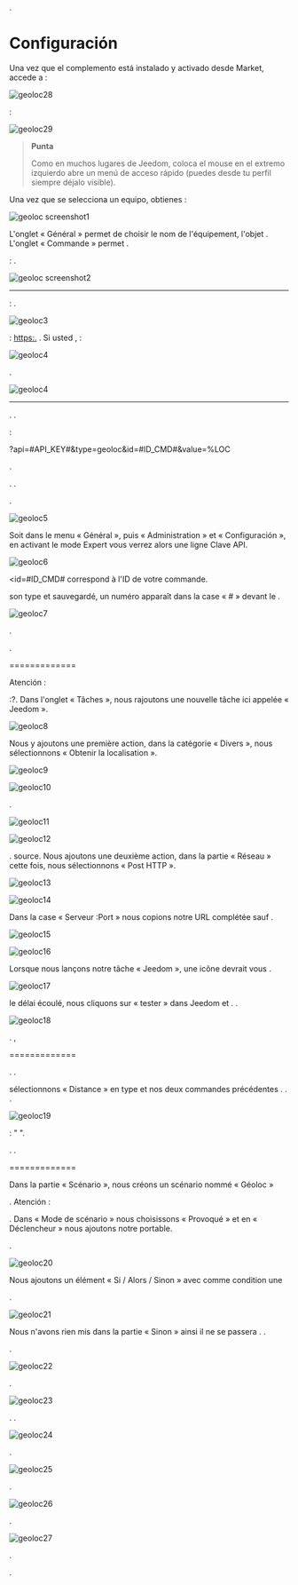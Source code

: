 

.

Configuración 
=============

Una vez que el complemento está instalado y activado desde Market, accede a
 :

![geoloc28](../images/geoloc28.jpg)

 :

![geoloc29](../images/geoloc29.jpg)

> **Punta**
>
> Como en muchos lugares de Jeedom, coloca el mouse en el extremo izquierdo
> abre un menú de acceso rápido (puedes
> desde tu perfil siempre déjalo visible).

Una vez que se selecciona un equipo, obtienes :

![geoloc screenshot1](../images/geoloc_screenshot1.JPG)

L'onglet « Général » permet de choisir le nom de l'équipement, l'objet
. L'onglet « Commande » permet
. 

: .

![geoloc screenshot2](../images/geoloc_screenshot2.jpg)

 
----



 : .

![geoloc3](../images/geoloc3.jpg)


 : <https:.> . Si usted
,
 :

![geoloc4](../images/geoloc4.jpg)


.

![geoloc4](../images/geoloc4.jpg)

 
---------

.
. 

 :

?api=\#API\_KEY\#&type=geoloc&id=\#ID\_CMD\#&value=%LOC

. 

. 
.



.

![geoloc5](../images/geoloc5.jpg)

Soit dans le menu « Général », puis « Administration » et «
Configuración », en activant le mode Expert vous verrez alors une ligne
Clave API.

![geoloc6](../images/geoloc6.jpg)

&lt;id=\#ID\_CMD\# correspond à l'ID de votre commande. 

son type et sauvegardé, un numéro apparaît dans la case « \# » devant le
.

![geoloc7](../images/geoloc7.jpg)

.


.

 
=============

Atención : 

:?.
Dans l'onglet « Tâches », nous rajoutons une nouvelle tâche ici appelée
« Jeedom ».

![geoloc8](../images/geoloc8.jpg)

Nous y ajoutons une première action, dans la catégorie « Divers », nous
sélectionnons « Obtenir la localisation ».

![geoloc9](../images/geoloc9.jpg)

![geoloc10](../images/geoloc10.jpg)



.

![geoloc11](../images/geoloc11.jpg)

![geoloc12](../images/geoloc12.jpg)


. 
source. Nous ajoutons une deuxième action, dans la partie « Réseau »
cette fois, nous sélectionnons « Post HTTP ».

![geoloc13](../images/geoloc13.jpg)

![geoloc14](../images/geoloc14.jpg)

Dans la case « Serveur :Port » nous copions notre URL complétée sauf
.

![geoloc15](../images/geoloc15.jpg)

![geoloc16](../images/geoloc16.jpg)

Lorsque nous lançons notre tâche « Jeedom », une icône devrait vous
.

![geoloc17](../images/geoloc17.jpg)

 le délai écoulé, nous cliquons sur « tester » dans Jeedom et
.
.

![geoloc18](../images/geoloc18.jpg)


. ,


 
=============



. 
. 


sélectionnons « Distance » en type et nos deux commandes précédentes
. 
. .

![geoloc19](../images/geoloc19.jpg)


 : "
".




. 
.

 
=============

Dans la partie « Scénario », nous créons un scénario nommé « Géoloc  »

. Atención : 

. Dans « Mode de scénario » nous choisissons « Provoqué »
et en « Déclencheur » nous ajoutons notre portable. 

.

![geoloc20](../images/geoloc20.jpg)

Nous ajoutons un élément « Si / Alors / Sinon » avec comme condition une

.

![geoloc21](../images/geoloc21.jpg)

Nous n'avons rien mis dans la partie « Sinon » ainsi il ne se passera
. 
. 

.

![geoloc22](../images/geoloc22.jpg)


.

![geoloc23](../images/geoloc23.jpg)



. .

![geoloc24](../images/geoloc24.jpg)


.

![geoloc25](../images/geoloc25.jpg)



.

![geoloc26](../images/geoloc26.jpg)


.

![geoloc27](../images/geoloc27.jpg)

.




.

